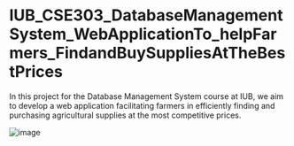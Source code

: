 # IUB_CSE303_DatabaseManagementSystem_WebApplicationTo_helpFarmers_FindandBuySuppliesAtTheBestPrices
In this project for the Database Management System course at IUB, we aim to develop a web application facilitating farmers in efficiently finding and purchasing agricultural supplies at the most competitive prices.


![image](https://github.com/hasibhasan-github/IUB_CSE303_DatabaseManagementSystem_WebApplicationTo_helpFarmers_FindandBuySuppliesAtTheBestPrices/assets/117869442/443b62d0-790e-4edd-af7e-17bb9e2da741)
